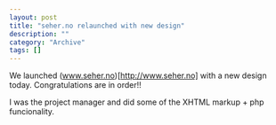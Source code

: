 ```yaml
--- 
layout: post 
title: "seher.no relaunched with new design"
description: ""
category: "Archive"
tags: []
---  
```


We launched (www.seher.no)[http://www.seher.no] with a new design today. Congratulations are in order!!

I was the project manager and did some of the XHTML markup + php funcionality.

